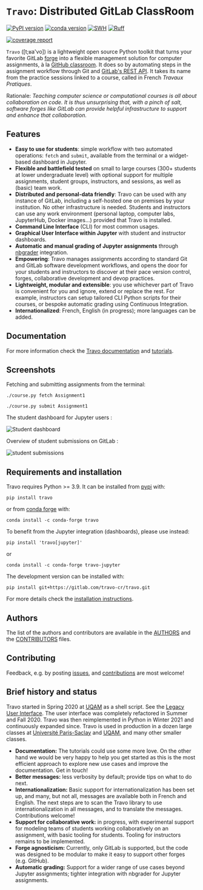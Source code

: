 # `Travo`: Distributed GitLab ClassRoom

[![PyPI version](https://badge.fury.io/py/travo.svg)](https://badge.fury.io/py/travo)
[![conda version](https://anaconda.org/conda-forge/travo/badges/version.svg)](https://anaconda.org/conda-forge/travo)
[![SWH](https://archive.softwareheritage.org/badge/origin/https://gitlab.com/travo-cr/travo/)](https://archive.softwareheritage.org/browse/origin/?origin_url=https://gitlab.com/travo-cr/travo)
[![Ruff](https://img.shields.io/endpoint?url=https://raw.githubusercontent.com/astral-sh/ruff/main/assets/badge/v2.json)](https://github.com/astral-sh/ruff)

[![coverage report](https://gitlab.com/travo-cr/travo/badges/master/coverage.svg)](https://gitlab.com/travo-cr/travo/-/commits/master)

`Travo` ([t;&#641;a&apos;vo]) is a lightweight open source Python toolkit that turns your
favorite GitLab [forge](https://en.wikipedia.org/wiki/Forge_(software))
into a flexible management solution for computer assignments, à la
[GitHub classroom](https://classroom.github.com/). It does so by
automating steps in the assignment workflow through Git and [GitLab's
REST API](https://docs.gitlab.com/ce/api/).
It takes its name from the practice sessions linked to a course, called in French
*Travaux Pratiques*.

Rationale: *Teaching computer science or computational courses is all
about collaboration on code. It is thus unsurprising that, with a
pinch of salt, software forges like GitLab can provide helpful
infrastructure to support and enhance that collaboration.*

## Features

- **Easy to use for students**: simple workflow with two automated
  operations: `fetch` and `submit`, available from the terminal or a
  widget-based dashboard in Jupyter.
- **Flexible and battlefield tested** on small to large courses (300+
  students at lower undergraduate level) with optional support for
  multiple assignments, student groups, instructors, and sessions, as
  well as (basic) team work.
- **Distributed and personal-data friendly**: Travo can be used with
  any instance of GitLab, including a self-hosted one on premises by
  your institution. No other infrastructure is needed. Students and
  instructors can use any work environment (personal laptop, computer
  labs, JupyterHub, Docker images...) provided that Travo is
  installed.
- **Command Line Interface** (CLI) for most common usages.
- **Graphical User Interface within Jupyter** with student and
  instructor dashboards.
- **Automatic and manual grading of Jupyter assignments** through
  [nbgrader](https://nbgrader.readthedocs.io/) integration.
- **Empowering**: Travo manages assignments according to standard Git
  and GitLab software development workflows, and opens the door for
  your students and instructors to discover at their pace version
  control, forges, collaborative development and devop practices.
- **Lightweight, modular and extensible**: you use whichever part of
  Travo is convenient for you and ignore, extend or replace the
  rest. For example, instructors can setup tailored CLI Python scripts
  for their courses, or bespoke automatic grading using Continuous
  Integration.
- **Internationalized**: French, English (in progress); more languages
  can be added.

## Documentation

For more information check the
[Travo documentation](https://travo-cr.gitlab.io/travo/) and
[tutorials](https://travo-cr.gitlab.io/travo/tutorial.html).

## Screenshots

Fetching and submitting assignments from the terminal:

```shell
./course.py fetch Assignment1
```

```shell
./course.py submit Assignment1
```

The student dashboard for Jupyter users :

![Student dashboard](docs/sources/talks/student_dashboard.png)

Overview of student submissions on GitLab :

![student submissions](docs/sources/talks/vue-soumissions-groupe.png)

## Requirements and installation

Travo requires Python >= 3.9. It can be installed from
[pypi](https://pypi.org/) with:

    pip install travo

or from [conda forge](https://conda-forge.org/) with:

    conda install -c conda-forge travo

To benefit from the Jupyter integration (dashboards), please use
instead:

    pip install 'travo[jupyter]'

or

    conda install -c conda-forge travo-jupyter

The development version can be installed with:

    pip install git+https://gitlab.com/travo-cr/travo.git

For more details check the
[installation instructions](https://travo-cr.gitlab.io/travo/install.html).

## Authors

The list of the authors and contributors are available in the [AUTHORS](./AUTHORS)
and the [CONTRIBUTORS](./CONTRIBUTORS) files.

## Contributing

Feedback, e.g. by posting
[issues](https://gitlab.com/travo-cr/travo/-/issues), and
[contributions](https://travo-cr.gitlab.io/travo/contributing.html) are most welcome!

## Brief history and status

Travo started in Spring 2020 at [UQAM](https://uqam.ca/) as a shell
script. See the [Legacy User
Interface](https://gitlab.info.uqam.ca/travo/travo-legacy). The user
interface was completely refactored in Summer and Fall 2020. Travo was
then reimplemented in Python in Winter 2021 and continuously expanded
since. Travo is used in production in a dozen large classes at
[Université Paris-Saclay](https://universite-paris-saclay.fr/) and
[UQAM](https://uqam.ca/), and many other smaller classes.

- **Documentation:** The tutorials could use some more love. On the
  other hand we would be very happy to help you get started as this is
  the most efficient approach to explore new use cases and improve the
  documentation. Get in touch!
- **Better messages:** less verbosity by default; provide tips on what
  to do next.
- **Internationalization:** Basic support for internationalization has
  been set up, and many, but not all, messages are available both in
  French and English. The next steps are to scan the Travo library to
  use internationalization in all messages, and to translate the
  messages. Contributions welcome!
- **Support for collaborative work:** in progress, with experimental
  support for modeling teams of students working collaboratively on an
  assignment, with basic tooling for students. Tooling for instructors
  remains to be implemented.
- **Forge agnosticism:** Currently, only GitLab is supported, but the
  code was designed to be modular to make it easy to support other
  forges (e.g. GitHub).
- **Automatic grading:** Support for a wider range of use cases beyond
  Jupyter assignments; tighter integration with nbgrader for Jupyter
  assignments.
